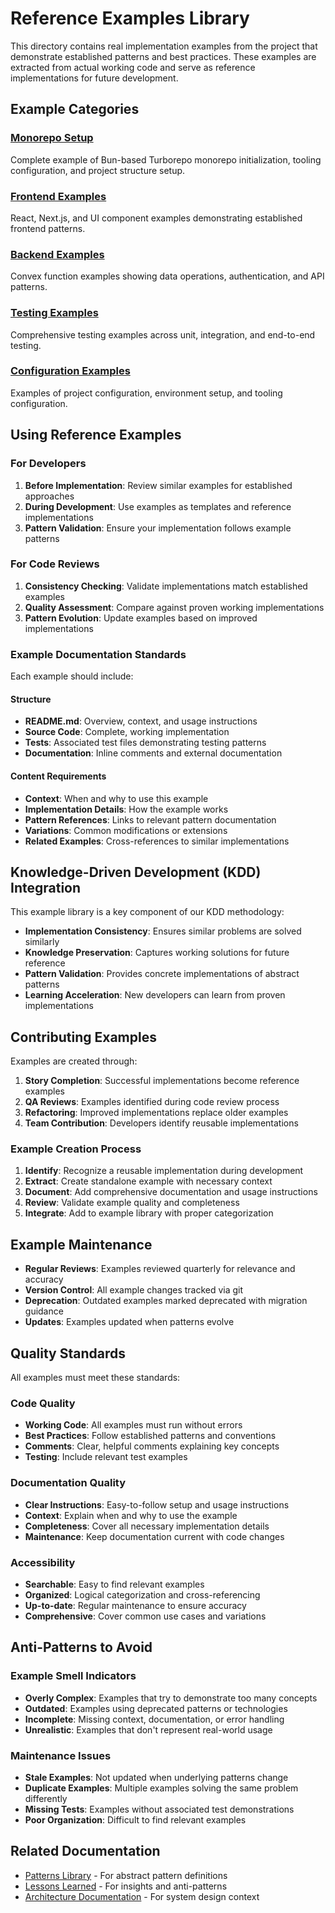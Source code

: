 # Reference Examples Library

This directory contains real implementation examples from the project that demonstrate established patterns and best practices. These examples are extracted from actual working code and serve as reference implementations for future development.

## Example Categories

### [Monorepo Setup](monorepo-setup/)

Complete example of Bun-based Turborepo monorepo initialization, tooling configuration, and project structure setup.

### [Frontend Examples](frontend/)

React, Next.js, and UI component examples demonstrating established frontend patterns.

### [Backend Examples](backend/)

Convex function examples showing data operations, authentication, and API patterns.

### [Testing Examples](testing/)

Comprehensive testing examples across unit, integration, and end-to-end testing.

### [Configuration Examples](configuration/)

Examples of project configuration, environment setup, and tooling configuration.

## Using Reference Examples

### For Developers

1. **Before Implementation**: Review similar examples for established approaches
2. **During Development**: Use examples as templates and reference implementations
3. **Pattern Validation**: Ensure your implementation follows example patterns

### For Code Reviews

1. **Consistency Checking**: Validate implementations match established examples
2. **Quality Assessment**: Compare against proven working implementations
3. **Pattern Evolution**: Update examples based on improved implementations

### Example Documentation Standards

Each example should include:

#### Structure

- **README.md**: Overview, context, and usage instructions
- **Source Code**: Complete, working implementation
- **Tests**: Associated test files demonstrating testing patterns
- **Documentation**: Inline comments and external documentation

#### Content Requirements

- **Context**: When and why to use this example
- **Implementation Details**: How the example works
- **Pattern References**: Links to relevant pattern documentation
- **Variations**: Common modifications or extensions
- **Related Examples**: Cross-references to similar implementations

## Knowledge-Driven Development (KDD) Integration

This example library is a key component of our KDD methodology:

- **Implementation Consistency**: Ensures similar problems are solved similarly
- **Knowledge Preservation**: Captures working solutions for future reference
- **Pattern Validation**: Provides concrete implementations of abstract patterns
- **Learning Acceleration**: New developers can learn from proven implementations

## Contributing Examples

Examples are created through:

1. **Story Completion**: Successful implementations become reference examples
2. **QA Reviews**: Examples identified during code review process
3. **Refactoring**: Improved implementations replace older examples
4. **Team Contribution**: Developers identify reusable implementations

### Example Creation Process

1. **Identify**: Recognize a reusable implementation during development
2. **Extract**: Create standalone example with necessary context
3. **Document**: Add comprehensive documentation and usage instructions
4. **Review**: Validate example quality and completeness
5. **Integrate**: Add to example library with proper categorization

## Example Maintenance

- **Regular Reviews**: Examples reviewed quarterly for relevance and accuracy
- **Version Control**: All example changes tracked via git
- **Deprecation**: Outdated examples marked deprecated with migration guidance
- **Updates**: Examples updated when patterns evolve

## Quality Standards

All examples must meet these standards:

### Code Quality

- **Working Code**: All examples must run without errors
- **Best Practices**: Follow established patterns and conventions
- **Comments**: Clear, helpful comments explaining key concepts
- **Testing**: Include relevant test examples

### Documentation Quality

- **Clear Instructions**: Easy-to-follow setup and usage instructions
- **Context**: Explain when and why to use the example
- **Completeness**: Cover all necessary implementation details
- **Maintenance**: Keep documentation current with code changes

### Accessibility

- **Searchable**: Easy to find relevant examples
- **Organized**: Logical categorization and cross-referencing
- **Up-to-date**: Regular maintenance to ensure accuracy
- **Comprehensive**: Cover common use cases and variations

## Anti-Patterns to Avoid

### Example Smell Indicators

- **Overly Complex**: Examples that try to demonstrate too many concepts
- **Outdated**: Examples using deprecated patterns or technologies
- **Incomplete**: Missing context, documentation, or error handling
- **Unrealistic**: Examples that don't represent real-world usage

### Maintenance Issues

- **Stale Examples**: Not updated when underlying patterns change
- **Duplicate Examples**: Multiple examples solving the same problem differently
- **Missing Tests**: Examples without associated test demonstrations
- **Poor Organization**: Difficult to find relevant examples

## Related Documentation

- [Patterns Library](../patterns/) - For abstract pattern definitions
- [Lessons Learned](../lessons-learned/) - For insights and anti-patterns
- [Architecture Documentation](../architecture/) - For system design context
